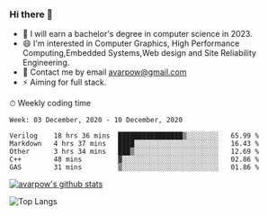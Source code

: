 ### Hi there 👋
<!--I have been a GitHub member for [![Years Badge](https://badges.pufler.dev/years/avarpow)](https://badges.pufler.dev)-->
- 🌱 I will earn a bachelor's degree in computer science in 2023.
- 😄 I'm interested in Computer Graphics, High Performance Computing,Embedded Systems,Web design and Site Reliability Engineering.
- 💬 Contact me by email avarpow@gmail.com
- ⚡ Aiming for full stack.

<!--💻 Coding Activity Logging

[![Commits Badge](https://badges.pufler.dev/commits/weekly/avarpow)](https://badges.pufler.dev)-->

⏱ Weekly coding time
<!--START_SECTION:waka-->
```text
Week: 03 December, 2020 - 10 December, 2020

Verilog    18 hrs 36 mins  ████████████████▒░░░░░░░░   65.99 % 
Markdown   4 hrs 37 mins   ████░░░░░░░░░░░░░░░░░░░░░   16.43 % 
Other      3 hrs 34 mins   ███▒░░░░░░░░░░░░░░░░░░░░░   12.69 % 
C++        48 mins         ▓░░░░░░░░░░░░░░░░░░░░░░░░   02.86 % 
GAS        31 mins         ▒░░░░░░░░░░░░░░░░░░░░░░░░   01.86 % 
```
<!--END_SECTION:waka-->

[![avarpow's github stats](https://github-readme-stats.vercel.app/api?username=avarpow&count_private=true&show_icons=true&hide=issues&hide_border=true)](https://github.com/anuraghazra/github-readme-stats)

![Top Langs](https://github-readme-stats.vercel.app/api/top-langs/?username=avarpow&layout=compact&hide_border=true) 
<!--[![avarpow's wakatime stats](https://github-readme-stats.vercel.app/api/wakatime?username=avarpow)](https://github.com/anuraghazra/github-readme-stats)-->
